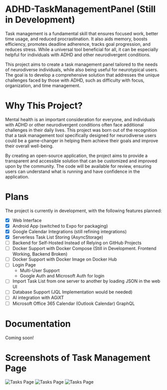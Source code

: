 # ADHD-TaskManagementPanel (Still in Development)

Task management is a fundamental skill that ensures focused work, better time usage, and reduced procrastination. It also aids memory, boosts efficiency, promotes deadline adherence, tracks goal progression, and reduces stress. While a universal tool beneficial for all, it can be especially helpful for individuals with ADHD and other neurodivergent conditions.

This project aims to create a task management panel tailored to the needs of neurodiverse individuals, while also being useful for neurotypical users. The goal is to develop a comprehensive solution that addresses the unique challenges faced by those with ADHD, such as difficulty with focus, organization, and time management.

# Why This Project?

Mental health is an important consideration for everyone, and individuals with ADHD or other neurodivergent conditions often face additional challenges in their daily lives. This project was born out of the recognition that a task management tool specifically designed for neurodiverse users could be a game-changer in helping them achieve their goals and improve their overall well-being.

By creating an open-source application, the project aims to provide a transparent and accessible solution that can be customized and improved upon by the community. The code will be available for review, ensuring users can understand what is running and have confidence in the application.

# Plans

The project is currently in development, with the following features planned:

- [x] Web Interface
- [x] Android App (switched to Expo for packaging)
- [x] Google Calendar Integrations (still refining integrations)
- [x] Serverless Task List Storing (AsyncStorage)
- [ ] Backend for Self-Hosted Instead of Relying on GitHub Projects
- [ ] Docker Support with Docker Compose (Still in Development. Frontend Working, Backend Broken)
- [ ] Docker Support with Docker Image on Docker Hub
- [ ] Login Page
  - Multi-User Support
  - Google Auth and Microsoft Auth for login
- [ ] Import Task List from one server to another by loading JSON in the web UI
- [ ] Database Support (JQL Implementation would be needed)
- [ ] AI integration with AGiXT
- [ ] Microsoft Office 365 Calendar (Outlook Calendar) GraphQL

# Documentation 
Coming soon!


# Screenshots of Task Management Page

![Tasks Page](https://github.com/birdup000/ADHD-TaskManagementPanel/assets/34012548/80b4fe75-e2de-47af-8e52-83e0ade508f4)
![Tasks Page](https://github.com/birdup000/ADHD-TaskManagementPanel/assets/34012548/271ac12d-0cbc-4c7b-93a8-d755eb8ae8fb)
![Tasks Page](https://github.com/birdup000/ADHD-TaskManagementPanel/assets/34012548/9b19ae7b-69e7-4f6a-9bb7-29cc162f60b5)
